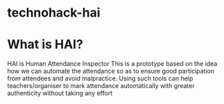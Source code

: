 # technohack-hai

# What is HAI?
HAI is  Human Attendance Inspector
This is a prototype based on the idea how we can automate the attendance so as to ensure good participation from attendees and avoid malpractice. Using such tools can help teachers/organiser to mark attendance automatically with greater authenticity without taking any effort
